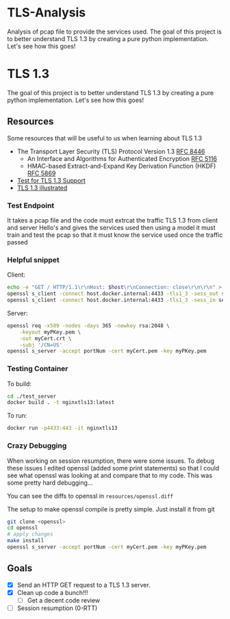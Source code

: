 # TLS-Analysis
Analysis of pcap file to provide the services used. The goal of this project is to better understand TLS 1.3 by creating a pure python implementation. Let's see how this goes!
# TLS 1.3
The goal of this project is to better understand TLS 1.3 by creating a pure python implementation. Let's see how this goes!


## Resources
Some resources that will be useful to us when learning about TLS 1.3
*  The Transport Layer Security (TLS) Protocol Version 1.3 [RFC 8446]()
    *  An Interface and Algorithms for Authenticated Encryption [RFC 5116](https://tools.ietf.org/html/rfc5116)
    *  HMAC-based Extract-and-Expand Key Derivation Function (HKDF) [RFC 5869](https://tools.ietf.org/html/rfc5869)
* [Test for TLS 1.3 Support](https://www.cdn77.com/tls-test)
* [TLS 1.3 illustrated](https://tls13.ulfheim.net/)

### Test Endpoint
It takes a pcap file and the code must extrcat the traffic TLS 1.3 from client and server Hello's and gives the services used then using a model it must train and test the pcap so that it must know the service used once the traffic passed
### Helpful snippet
Client:

```bash
echo -e "GET / HTTP/1.1\r\nHost: $host\r\nConnection: close\r\n\r\n" > request.txt
openssl s_client -connect host.docker.internal:4433 -tls1_3 -sess_out session.pem -ign_eof < request.txt
openssl s_client -connect host.docker.internal:4433 -tls1_3 -sess_in session.pem -early_data request.txt
```

Server:
```bash
openssl req -x509 -nodes -days 365 -newkey rsa:2048 \
    -keyout myPKey.pem \
    -out myCert.crt \
    -subj '/CN=US'
openssl s_server -accept portNum -cert myCert.pem -key myPKey.pem
```

### Testing Container

To build:
```bash
cd ./test_server
docker build . -t nginxtls13:latest
```
To run:
```bash
docker run -p4433:443 -it nginxtls13
```

### Crazy Debugging
When working on session resumption, there were some issues. To debug these issues I edited openssl (added some print statements) so that I could see what openssl was looking at and compare that to my code. This was some pretty hard debugging...

You can see the diffs to openssl in ```resources/openssl.diff```

The setup to make openssl compile is pretty simple. Just install it from git 
```bash
git clone <openssl>
cd openssl
# apply changes
make install
openssl s_server -accept portNum -cert myCert.pem -key myPKey.pem
```

## Goals
 - [x] Send an HTTP GET request to a TLS 1.3 server.
 - [x] Clean up code a bunch!!!
    - [ ] Get a decent code review
 - [ ] Session resumption (0-RTT)
